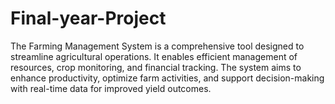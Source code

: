 # Final-year-Project
The Farming Management System is a comprehensive tool designed to streamline agricultural operations. It enables efficient management of resources, crop monitoring, and financial tracking. The system aims to enhance productivity, optimize farm activities, and support decision-making with real-time data for improved yield outcomes.
